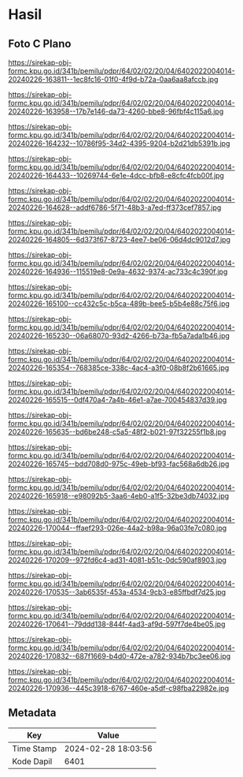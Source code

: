 # Hasil

## Foto C Plano

https://sirekap-obj-formc.kpu.go.id/341b/pemilu/pdpr/64/02/02/20/04/6402022004014-20240226-163811--1ec8fc16-01f0-4f9d-b72a-0aa6aa8afccb.jpg

https://sirekap-obj-formc.kpu.go.id/341b/pemilu/pdpr/64/02/02/20/04/6402022004014-20240226-163958--17b7e146-da73-4260-bbe8-96fbf4c115a6.jpg

https://sirekap-obj-formc.kpu.go.id/341b/pemilu/pdpr/64/02/02/20/04/6402022004014-20240226-164232--10786f95-34d2-4395-9204-b2d21db5391b.jpg

https://sirekap-obj-formc.kpu.go.id/341b/pemilu/pdpr/64/02/02/20/04/6402022004014-20240226-164433--10269744-6e1e-4dcc-bfb8-e8cfc4fcb00f.jpg

https://sirekap-obj-formc.kpu.go.id/341b/pemilu/pdpr/64/02/02/20/04/6402022004014-20240226-164628--addf6786-5f71-48b3-a7ed-ff373cef7857.jpg

https://sirekap-obj-formc.kpu.go.id/341b/pemilu/pdpr/64/02/02/20/04/6402022004014-20240226-164805--6d373f67-8723-4ee7-be06-06d4dc9012d7.jpg

https://sirekap-obj-formc.kpu.go.id/341b/pemilu/pdpr/64/02/02/20/04/6402022004014-20240226-164936--115519e8-0e9a-4632-9374-ac733c4c390f.jpg

https://sirekap-obj-formc.kpu.go.id/341b/pemilu/pdpr/64/02/02/20/04/6402022004014-20240226-165100--cc432c5c-b5ca-489b-bee5-b5b4e88c75f6.jpg

https://sirekap-obj-formc.kpu.go.id/341b/pemilu/pdpr/64/02/02/20/04/6402022004014-20240226-165230--06a68070-93d2-4266-b73a-fb5a7ada1b46.jpg

https://sirekap-obj-formc.kpu.go.id/341b/pemilu/pdpr/64/02/02/20/04/6402022004014-20240226-165354--768385ce-338c-4ac4-a3f0-08b8f2b61665.jpg

https://sirekap-obj-formc.kpu.go.id/341b/pemilu/pdpr/64/02/02/20/04/6402022004014-20240226-165515--0df470a4-7a4b-46e1-a7ae-700454837d39.jpg

https://sirekap-obj-formc.kpu.go.id/341b/pemilu/pdpr/64/02/02/20/04/6402022004014-20240226-165635--bd6be248-c5a5-48f2-b021-97f32255f1b8.jpg

https://sirekap-obj-formc.kpu.go.id/341b/pemilu/pdpr/64/02/02/20/04/6402022004014-20240226-165745--bdd708d0-975c-49eb-bf93-fac568a6db26.jpg

https://sirekap-obj-formc.kpu.go.id/341b/pemilu/pdpr/64/02/02/20/04/6402022004014-20240226-165918--e98092b5-3aa6-4eb0-a1f5-32be3db74032.jpg

https://sirekap-obj-formc.kpu.go.id/341b/pemilu/pdpr/64/02/02/20/04/6402022004014-20240226-170044--ffaef293-026e-44a2-b98a-96a03fe7c080.jpg

https://sirekap-obj-formc.kpu.go.id/341b/pemilu/pdpr/64/02/02/20/04/6402022004014-20240226-170209--972fd6c4-ad31-4081-b51c-0dc590af8903.jpg

https://sirekap-obj-formc.kpu.go.id/341b/pemilu/pdpr/64/02/02/20/04/6402022004014-20240226-170535--3ab6535f-453a-4534-9cb3-e85ffbdf7d25.jpg

https://sirekap-obj-formc.kpu.go.id/341b/pemilu/pdpr/64/02/02/20/04/6402022004014-20240226-170641--79ddd138-844f-4ad3-af9d-597f7de4be05.jpg

https://sirekap-obj-formc.kpu.go.id/341b/pemilu/pdpr/64/02/02/20/04/6402022004014-20240226-170832--687f1669-b4d0-472e-a782-934b7bc3ee06.jpg

https://sirekap-obj-formc.kpu.go.id/341b/pemilu/pdpr/64/02/02/20/04/6402022004014-20240226-170936--445c3918-6767-460e-a5df-c98fba22982e.jpg


## Metadata

| Key        | Value               |
| ---------- | ------------------- |
| Time Stamp | 2024-02-28 18:03:56 |
| Kode Dapil | 6401                |



